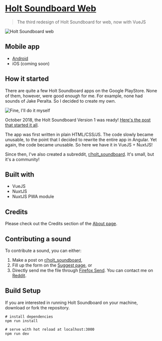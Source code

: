 # [Holt Soundboard Web](https://holt-soundboard.github.io)

> The third redesign of Holt Soundboard for web, now with VueJS

![Holt Soundboard web](https://i.imgur.com/AO0NQ6Gg.png)

## Mobile app
- [Android](https://play.google.com/store/apps/details?id=com.themindstorm.holt_soundboard&hl=en_US)
- iOS (coming soon)

## How it started
There are quite a few Holt Soundboard apps on the Google PlayStore. None of them, however, were good enough for me. For example, none had sounds of Jake Peralta. So I decided to create my own.

![Fine, I'll do it myself](https://i.imgur.com/ycvrqZ3.png)

October 2018, the Holt Soundboard Version 1 was ready! [Here's the post that started it all](https://www.reddit.com/r/brooklynninenine/comments/9om9cm/new_holt_soundboard_with_sounds_of_other/).

The app was first written in plain HTML/CSS/JS. The code slowly became unusable, to the point that I decided to rewrite the entire app in Angular. Yet again, the code became unusable. So here we have it in VueJS + NuxtJS!

Since then, I've also created a subreddit, [r/holt_soundboard](reddit.com/r/holt_soundboard). It's small, but it's a community!

## Built with
- VueJS
- NuxtJS
- NuxtJS PWA module

## Credits
Please check out the Credits section of the [About page](https://holt-soundboard.github.io/about).

## Contributing a sound
To contribute a sound, you can either:
1. Make a post on [r/holt_soundboard](reddit.com/r/holt_soundboard),
2. Fill up the form on the [Suggest page](https://holt-soundboard.github.io/suggest), or
3. Directly send me the file through [Firefox Send](https://send.firefox.com/). You can contact me on [Reddit](https://www.reddit.com/user/themindstorm).

## Build Setup
If you are interested in running Holt Soundboard on your machine, download or fork the repository.
```
# install dependencies
npm run install

# serve with hot reload at localhost:3000
npm run dev
```

